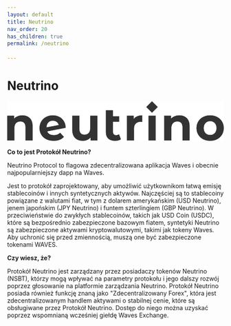 ```yaml
---
layout: default
title: Neutrino
nav_order: 20
has_children: true
permalink: /neutrino

---
```


# Neutrino
![Neutrino Logo](/images/neutrino-dark.svg)

**Co to jest Protokół Neutrino?**

Neutrino Protocol to flagowa zdecentralizowana aplikacja Waves i obecnie najpopularniejszy dapp na Waves.

Jest to protokół zaprojektowany, aby umożliwić użytkownikom łatwą emisję stablecoinów i innych syntetycznych aktywów. Najczęściej są to stablecoiny powiązane z walutami fiat, w tym z dolarem amerykańskim (USD Neutrino), jenem japońskim (JPY Neutrino) i funtem szterlingiem (GBP Neutrino).
W przeciwieństwie do zwykłych stablecoinów, takich jak USD Coin (USDC), które są bezpośrednio zabezpieczone bazowym fiatem, syntetyki Neutrino są zabezpieczone aktywami kryptowalutowymi, takimi jak tokeny Waves.
Aby uchronić się przed zmiennością, muszą one być zabezpieczone tokenami WAVES.

**Czy wiesz, że?**

Protokół Neutrino jest zarządzany przez posiadaczy tokenów Neutrino (NSBT), którzy mogą wpływać na parametry protokołu i jego dalszy rozwój poprzez głosowanie na platformie zarządzania Neutrino.
Protokół Neutrino posiada również funkcję znaną jako "Zdecentralizowany Forex", która jest zdecentralizowanym handlem aktywami o stabilnej cenie, które są obsługiwane przez Protokół Neutrino. Dostęp do niego można uzyskać poprzez wspomnianą wcześniej giełdę Waves Exchange.